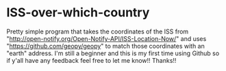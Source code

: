 # ISS-over-which-country
Pretty simple program that takes the coordinates of the ISS from "http://open-notify.org/Open-Notify-API/ISS-Location-Now/" and uses "https://github.com/geopy/geopy" to match those coordinates with an "earth" address.  I'm still a beginner and this is my first time using Github so if y'all have any feedback feel free to let me know!!  Thanks!!
